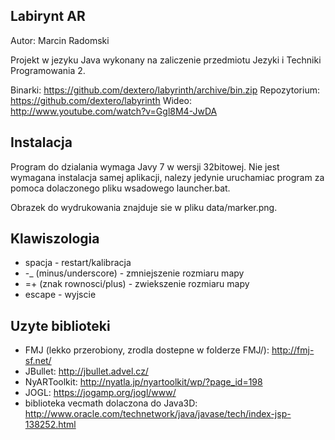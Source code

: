 
Labirynt AR
-----------

Autor: Marcin Radomski


Projekt w jezyku Java wykonany na zaliczenie przedmiotu Jezyki i Techniki Programowania 2.

Binarki: https://github.com/dextero/labyrinth/archive/bin.zip
Repozytorium: https://github.com/dextero/labyrinth
Wideo: http://www.youtube.com/watch?v=Ggl8M4-JwDA


Instalacja
----------

Program do dzialania wymaga Javy 7 w wersji 32bitowej. Nie jest wymagana instalacja samej aplikacji, nalezy jedynie uruchamiac program za pomoca dolaczonego pliku wsadowego launcher.bat.

Obrazek do wydrukowania znajduje sie w pliku data/marker.png.

Klawiszologia
-------------

* spacja - restart/kalibracja
* -_ (minus/underscore) - zmniejszenie rozmiaru mapy
* =+ (znak rownosci/plus) - zwiekszenie rozmiaru mapy
* escape - wyjscie

Uzyte biblioteki
----------------

* FMJ (lekko przerobiony, zrodla dostepne w folderze FMJ/): http://fmj-sf.net/
* JBullet: http://jbullet.advel.cz/
* NyARToolkit: http://nyatla.jp/nyartoolkit/wp/?page_id=198
* JOGL: https://jogamp.org/jogl/www/
* biblioteka vecmath dolaczona do Java3D: http://www.oracle.com/technetwork/java/javase/tech/index-jsp-138252.html

